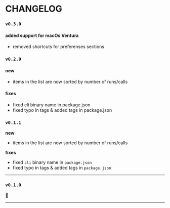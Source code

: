 CHANGELOG
===

### `v0.3.0`

#### added support for macOs Ventura

- removed shortcuts for preferenses sections

### `v0.2.0`

#### new

- items in the list are now sorted by number of runs/calls

#### fixes

- fixed cli binary name in package.json
- fixed typo in tags & added tags in package.json

### `v0.1.1`

**new**
- items in the list are now sorted by number of runs/calls

**fixes**
- fixed `cli` binary name in `package.json`
- fixed typo in tags & added tags in `package.json`

---

### `v0.1.0`

🚀

---
